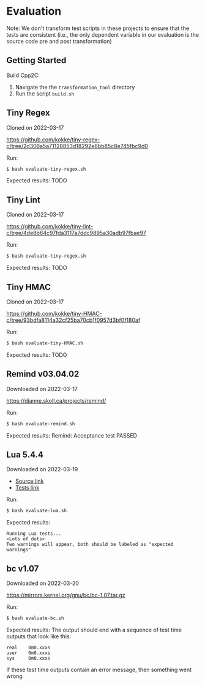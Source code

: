 # Evaluation
Note: We don't transform test scripts in these projects to ensure that the
tests are consistent (i.e., the only dependent variable in our evaluation
is the source code pre and post transformation)

## Getting Started
Build Cpp2C:
1. Navigate the the `transformation_tool` directory
2. Run the script `build.sh`

## Tiny Regex
Cloned on 2022-03-17

https://github.com/kokke/tiny-regex-c/tree/2d306a5a71128853d18292e8bb85c8e745fbc9d0

Run:
```bash
$ bash evaluate-tiny-regex.sh
```
Expected results:
TODO

## Tiny Lint
Cloned on 2022-03-17

https://github.com/kokke/tiny-lint-c/tree/4de8b64c97fda3117a7ddc9895a30adb97fbae97

Run:
```bash
$ bash evaluate-tiny-regex.sh
```
Expected results:
TODO

## Tiny HMAC
Cloned on 2022-03-17

https://github.com/kokke/tiny-HMAC-c/tree/93bdfa8114a32cf25ba70cb1f0957d3bf0f180af

Run:
```bash
$ bash evaluate-tiny-HMAC.sh
```
Expected results:
TODO

<!-- ## Icecast Server v2.4.3
https://github.com/xiph/Icecast-Server/releases/tag/v2.4.3 -->

## Remind v03.04.02
Downloaded on 2022-03-17

https://dianne.skoll.ca/projects/remind/

Run:
```bash
$ bash evaluate-remind.sh
```
Expected results:
Remind: Acceptance test PASSED

## Lua 5.4.4
Downloaded on 2022-03-19

- [Source link](https://www.lua.org/ftp/lua-5.4.4.tar.gz)
- [Tests link](https://www.lua.org/tests/lua-5.4.4-tests.tar.gz)

Run:
```bash
$ bash evaluate-lua.sh
```
Expected results:
```
Running Lua tests...
<Lots of dots>
Two warnings will appear, both should be labeled as "expected warnings"
```

## bc v1.07
Downloaded on 2022-03-20

https://mirrors.kernel.org/gnu/bc/bc-1.07.tar.gz

Run:
```bash
$ bash evaluate-bc.sh
```
Expected results:
The output should end with a sequence of test time outputs that look like this:
```
real    0m0.xxxs
user    0m0.xxxs
sys     0m0.xxxs
```
If these test time outputs contain an error message, then something went wrong